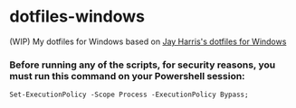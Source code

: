 # dotfiles-windows

(WIP) My dotfiles for Windows based on [Jay Harris's dotfiles for Windows](https://github.com/jayharris/dotfiles-windows)

### Before running any of the scripts, for security reasons, you must run this command on your Powershell session:
    Set-ExecutionPolicy -Scope Process -ExecutionPolicy Bypass;

